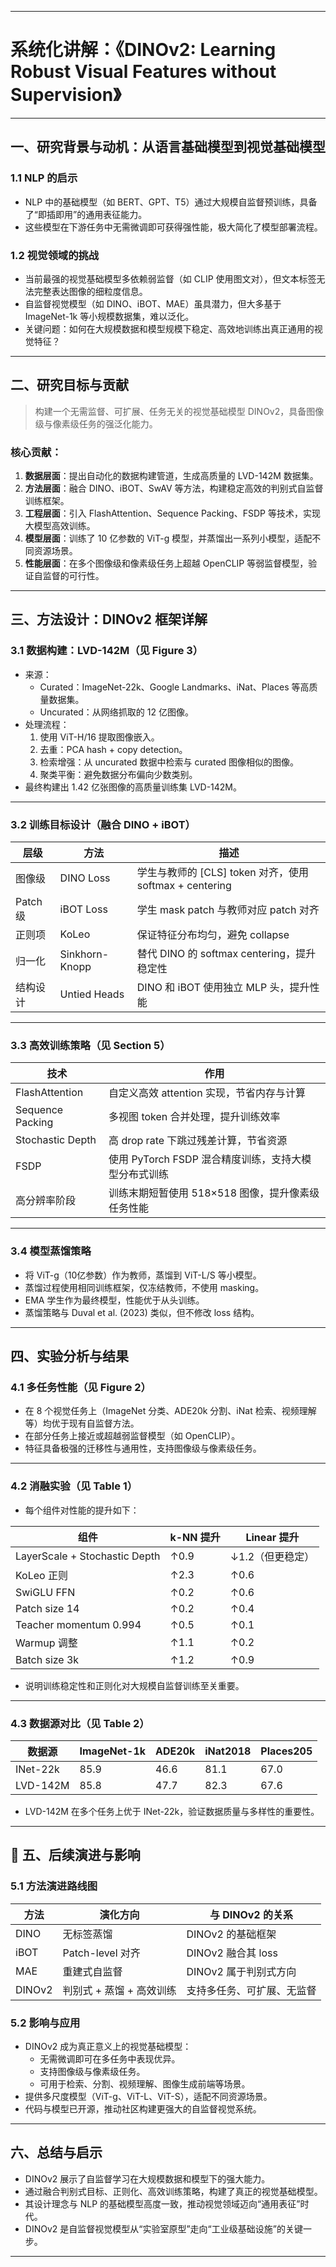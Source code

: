 
---

# 系统化讲解：《DINOv2: Learning Robust Visual Features without Supervision》

---

## 一、研究背景与动机：从语言基础模型到视觉基础模型

### 1.1 NLP 的启示

- NLP 中的基础模型（如 BERT、GPT、T5）通过大规模自监督预训练，具备了“即插即用”的通用表征能力。
- 这些模型在下游任务中无需微调即可获得强性能，极大简化了模型部署流程。

### 1.2 视觉领域的挑战

- 当前最强的视觉基础模型多依赖弱监督（如 CLIP 使用图文对），但文本标签无法完整表达图像的细粒度信息。
- 自监督视觉模型（如 DINO、iBOT、MAE）虽具潜力，但大多基于 ImageNet-1k 等小规模数据集，难以泛化。
- 关键问题：如何在大规模数据和模型规模下稳定、高效地训练出真正通用的视觉特征？

---

## 二、研究目标与贡献

> 构建一个无需监督、可扩展、任务无关的视觉基础模型 DINOv2，具备图像级与像素级任务的强泛化能力。

### 核心贡献：

1. **数据层面**：提出自动化的数据构建管道，生成高质量的 LVD-142M 数据集。
2. **方法层面**：融合 DINO、iBOT、SwAV 等方法，构建稳定高效的判别式自监督训练框架。
3. **工程层面**：引入 FlashAttention、Sequence Packing、FSDP 等技术，实现大模型高效训练。
4. **模型层面**：训练了 10 亿参数的 ViT-g 模型，并蒸馏出一系列小模型，适配不同资源场景。
5. **性能层面**：在多个图像级和像素级任务上超越 OpenCLIP 等弱监督模型，验证自监督的可行性。

---

## 三、方法设计：DINOv2 框架详解

### 3.1 数据构建：LVD-142M（见 Figure 3）

- 来源：
  - Curated：ImageNet-22k、Google Landmarks、iNat、Places 等高质量数据集。
  - Uncurated：从网络抓取的 12 亿图像。
- 处理流程：
  1. 使用 ViT-H/16 提取图像嵌入。
  2. 去重：PCA hash + copy detection。
  3. 检索增强：从 uncurated 数据中检索与 curated 图像相似的图像。
  4. 聚类平衡：避免数据分布偏向少数类别。
- 最终构建出 1.42 亿张图像的高质量训练集 LVD-142M。

---

### 3.2 训练目标设计（融合 DINO + iBOT）

| 层级 | 方法 | 描述 |
|------|------|------|
| 图像级 | DINO Loss | 学生与教师的 [CLS] token 对齐，使用 softmax + centering |
| Patch级 | iBOT Loss | 学生 mask patch 与教师对应 patch 对齐 |
| 正则项 | KoLeo | 保证特征分布均匀，避免 collapse |
| 归一化 | Sinkhorn-Knopp | 替代 DINO 的 softmax centering，提升稳定性 |
| 结构设计 | Untied Heads | DINO 和 iBOT 使用独立 MLP 头，提升性能 |

---

### 3.3 高效训练策略（见 Section 5）

| 技术 | 作用 |
|------|------|
| FlashAttention | 自定义高效 attention 实现，节省内存与计算 |
| Sequence Packing | 多视图 token 合并处理，提升训练效率 |
| Stochastic Depth | 高 drop rate 下跳过残差计算，节省资源 |
| FSDP | 使用 PyTorch FSDP 混合精度训练，支持大模型分布式训练 |
| 高分辨率阶段 | 训练末期短暂使用 518×518 图像，提升像素级任务性能 |

---

### 3.4 模型蒸馏策略

- 将 ViT-g（10亿参数）作为教师，蒸馏到 ViT-L/S 等小模型。
- 蒸馏过程使用相同训练框架，仅冻结教师，不使用 masking。
- EMA 学生作为最终模型，性能优于从头训练。
- 蒸馏策略与 Duval et al. (2023) 类似，但不修改 loss 结构。

---

## 四、实验分析与结果

### 4.1 多任务性能（见 Figure 2）

- 在 8 个视觉任务上（ImageNet 分类、ADE20k 分割、iNat 检索、视频理解等）均优于现有自监督方法。
- 在部分任务上接近或超越弱监督模型（如 OpenCLIP）。
- 特征具备极强的迁移性与通用性，支持图像级与像素级任务。

---

### 4.2 消融实验（见 Table 1）

- 每个组件对性能的提升如下：

| 组件 | k-NN 提升 | Linear 提升 |
|------|-----------|--------------|
| LayerScale + Stochastic Depth | ↑0.9 | ↓1.2（但更稳定） |
| KoLeo 正则 | ↑2.3 | ↑0.6 |
| SwiGLU FFN | ↑0.2 | ↑0.6 |
| Patch size 14 | ↑0.2 | ↑0.4 |
| Teacher momentum 0.994 | ↑0.5 | ↑0.1 |
| Warmup 调整 | ↑1.1 | ↑0.2 |
| Batch size 3k | ↑1.2 | ↑0.9 |

- 说明训练稳定性和正则化对大规模自监督训练至关重要。

---

### 4.3 数据源对比（见 Table 2）

| 数据源 | ImageNet-1k | ADE20k | iNat2018 | Places205 |
|--------|-------------|--------|----------|------------|
| INet-22k | 85.9 | 46.6 | 81.1 | 67.0 |
| LVD-142M | 85.8 | 47.7 | 82.3 | 67.6 |

- LVD-142M 在多个任务上优于 INet-22k，验证数据质量与多样性的重要性。

---

## 🔄 五、后续演进与影响

### 5.1 方法演进路线图

| 方法 | 演化方向 | 与 DINOv2 的关系 |
|------|----------|------------------|
| DINO | 无标签蒸馏 | DINOv2 的基础框架 |
| iBOT | Patch-level 对齐 | DINOv2 融合其 loss |
| MAE | 重建式自监督 | DINOv2 属于判别式方向 |
| DINOv2 | 判别式 + 蒸馏 + 高效训练 | 支持多任务、可扩展、无监督 |

### 5.2 影响与应用

- DINOv2 成为真正意义上的视觉基础模型：
  - 无需微调即可在多任务中表现优异。
  - 支持图像级与像素级任务。
  - 可用于检索、分割、视频理解、图像生成前端等场景。
- 提供多尺度模型（ViT-g、ViT-L、ViT-S），适配不同资源场景。
- 代码与模型已开源，推动社区构建更强大的自监督视觉系统。

---

## 六、总结与启示

- DINOv2 展示了自监督学习在大规模数据和模型下的强大能力。
- 通过融合判别式目标、正则化、高效训练策略，构建了真正的视觉基础模型。
- 其设计理念与 NLP 的基础模型高度一致，推动视觉领域迈向“通用表征”时代。
- DINOv2 是自监督视觉模型从“实验室原型”走向“工业级基础设施”的关键一步。

---
